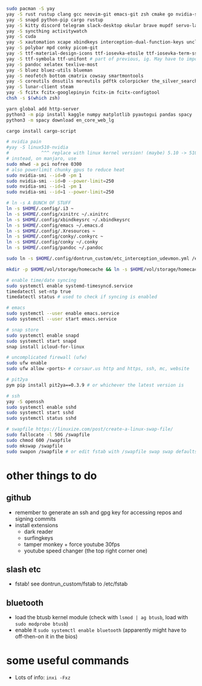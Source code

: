 ```sh
sudo pacman -S yay
yay -S rust rustup clang gcc neovim-git emacs-git zsh cmake go nvidia-settings tk certbot ispell aspell 
yay -S snapd python-pip cargo rustup
yay -S kitty discord telegram slack-desktop okular brave mupdf servo-latest
yay -S syncthing activitywatch 
yay -S cuda
yay -S xautomation xcape xbindkeys interception-dual-function-keys unclutter
yay -S polybar mpd conky picom-git
yay -S ttf-material-design-icons ttf-iosevka-etoile ttf-iosevka-term-ss12 ttf-iosevka-aile
yay -S ttf-symbola ttf-unifont # part of previous, ig. May have to import keys manually: https://unix.stackexchange.com/a/617320
yay -S pandoc xelatex texlive-most
yay -S bluez bluez-utils blueman
yay -S neofetch bottom cmatrix cowsay smartmontools
yay -S coreutils dnsutils moreutils pdftk colorpicker the_silver_searcher fd hyperfine wget tree ffmpeg fzf unzip xclip tig bat jq entr xorg-xev zoxide lsd dust duf gping ngrok rm-improved flameshot pv
yay -S lunar-client steam
yay -S fcitx fcitx-googlepinyin fcitx-im fcitx-configtool
chsh -s $(which zsh)

yarn global add http-server
python3 -m pip install kaggle numpy matplotlib pyautogui pandas spacy
python3 -m spacy download en_core_web_lg

cargo install cargo-script

# nvidia pain
#yay -S linux510-nvidia
#            ^^^ replace with linux kernel version! (maybe) 5.10 -> 510 DOESNT WORK
# instead, on manjaro, use
sudo mhwd -a pci nofree 0300
# also powerlimit chunky gpus to reduce heat
sudo nvidia-smi --id=0 -pm 1
sudo nvidia-smi --id=0 --power-limit=250
sudo nvidia-smi --id=1 -pm 1
sudo nvidia-smi --id=1 --power-limit=250

# ln -s A BUNCH OF STUFF
ln -s $HOME/.config/.i3 ~
ln -s $HOME/.config/xinitrc ~/.xinitrc
ln -s $HOME/.config/xbindkeysrc ~/.xbindkeysrc
ln -s $HOME/.config/emacs ~/.emacs.d
ln -s $HOME/.config/.Xresources ~
ln -s $HOME/.config/conky/.conkyrc ~
ln -s $HOME/.config/conky ~/.conky
ln -s $HOME/.config/pandoc ~/.pandoc

sudo ln -s $HOME/.config/dontrun_custom/etc_interception_udevmon.yml /etc/interception/udevmon.yaml

mkdir -p $HOME/vol/storage/homecache && ln -s $HOME/vol/storage/homecache/ ~/.cache

# enable time/date syncing
sudo systemctl enable systemd-timesyncd.service
timedatectl set-ntp true
timedatectl status # used to check if syncing is enabled

# emacs
sudo systemctl --user enable emacs.service
sudo systemctl --user start emacs.service

# snap store
sudo systemctl enable snapd
sudo systemctl start snapd
snap install icloud-for-linux

# uncomplicated firewall (ufw)
sudo ufw enable
sudo ufw allow <ports> # corsaur.us http and https, ssh, mc, website

# pit2ya
pym pip install pit2ya==0.3.9 # or whichever the latest version is

# ssh 
yay -S openssh
sudo systemctl enable sshd 
sudo systemctl start sshd
sudo systemctl status sshd

# swapfile https://linuxize.com/post/create-a-linux-swap-file/
sudo fallocate -l 50G /swapfile
sudo chmod 600 /swapfile
sudo mkswap /swapfile
sudo swapon /swapfile # or edit fstab with /swapfile swap swap defaults 0 0
```

# other things to do
## github
- remember to generate an ssh and gpg key for accessing repos and signing commits
- install extensions
    - dark reader
    - surfingkeys
    - tamper monkey + force youtube 30fps
    - youtube speed changer (the top right corner one)

## slash etc
- fstab! see dontrun_custom/fstab to /etc/fstab

## bluetooth
- load the btusb kernel module (check with `lsmod | ag btusb`, load with `sudo modprobe btusb`)
- enable it `sudo systemctl enable bluetooth` (apparently might have to off-then-on it in the bios)

# some useful commands
- Lots of info: `inxi -Fxz`
